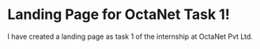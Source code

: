 # Landing Page for OctaNet Task 1!

I have created a landing page as task 1 of the internship at OctaNet Pvt Ltd.
